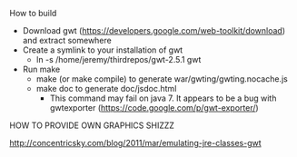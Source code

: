 How to build

- Download gwt (https://developers.google.com/web-toolkit/download) and extract somewhere
- Create a symlink to your installation of gwt
   - ln -s /home/jeremy/thirdrepos/gwt-2.5.1 gwt
- Run make
   - make (or make compile) to generate war/gwting/gwting.nocache.js
   - make doc to generate doc/jsdoc.html
      - This command may fail on java 7. It appears to be a bug with gwtexporter (https://code.google.com/p/gwt-exporter/)


HOW TO PROVIDE OWN GRAPHICS SHIZZZ

http://concentricsky.com/blog/2011/mar/emulating-jre-classes-gwt
